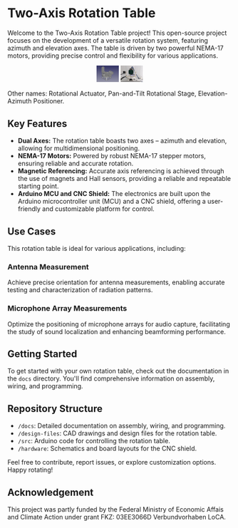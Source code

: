 # Two-Axis Rotation Table

Welcome to the Two-Axis Rotation Table project! This open-source project focuses on the development of a versatile rotation system, featuring azimuth and elevation axes. The table is driven by two powerful NEMA-17 motors, providing precise control and flexibility for various applications.


<p align="middle">
  <img src="./docs/media/two-axis-rotation-stage-thin.png" width="50" alt="Two-Axis Rotation Table" />
  <img src="./docs/media/rotation-table-microphone-array.jpg" width="50" alt="Built table with Microphone Array" /> 
</p>


Other names: Rotational Actuator, Pan-and-Tilt Rotational Stage, Elevation-Azimuth Positioner.

## Key Features

- **Dual Axes:** The rotation table boasts two axes – azimuth and elevation, allowing for multidimensional positioning.
- **NEMA-17 Motors:** Powered by robust NEMA-17 stepper motors, ensuring reliable and accurate rotation.
- **Magnetic Referencing:** Accurate axis referencing is achieved through the use of magnets and Hall sensors, providing a reliable and repeatable starting point.
- **Arduino MCU and CNC Shield:** The electronics are built upon the Arduino microcontroller unit (MCU) and a CNC shield, offering a user-friendly and customizable platform for control.

## Use Cases

This rotation table is ideal for various applications, including:

### Antenna Measurement

Achieve precise orientation for antenna measurements, enabling accurate testing and characterization of radiation patterns.

### Microphone Array Measurements

Optimize the positioning of microphone arrays for audio capture, facilitating the study of sound localization and enhancing beamforming performance.

## Getting Started

To get started with your own rotation table, check out the documentation in the `docs` directory. You'll find comprehensive information on assembly, wiring, and programming.

## Repository Structure

- `/docs`: Detailed documentation on assembly, wiring, and programming.
- `/design-files`: CAD drawings and design files for the rotation table.
- `/src`: Arduino code for controlling the rotation table.
- `/hardware`: Schematics and board layouts for the CNC shield.

Feel free to contribute, report issues, or explore customization options. Happy rotating!

<!--video src="docs/media/rotation-table-demo.mp4" controls title="Rotation Table Demo"></video-->

## Acknowledgement
This project was partly funded by the Federal Ministry of Economic Affais and Climate Action under grant FKZ: 03EE3066D Verbundvorhaben LoCA.